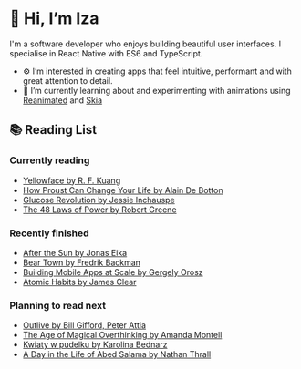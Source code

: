 # 👋 Hi, I’m Iza

I'm a software developer who enjoys building beautiful user interfaces. I specialise in React Native with ES6 and TypeScript.

- ⚙️ I’m interested in creating apps that feel intuitive, performant and with great attention to detail.
- 🌱 I’m currently learning about and experimenting with animations using [Reanimated](https://docs.swmansion.com/react-native-reanimated/) and [Skia](https://github.com/Shopify/react-native-skia)


## 📚 Reading List

### Currently reading

* [Yellowface by R. F. Kuang](https://assets.literal.club/cover/5/cl5tmblnx336000hfmnbj5l5v0.jpg)
* [How Proust Can Change Your Life by Alain De Botton](https://assets.literal.club/2/ckrkz3iva320371183sgbnorm75.jpg)
* [Glucose Revolution by Jessie Inchauspe](http://books.google.com/books/content?id=gFg1EAAAQBAJ&printsec=frontcover&img=1&zoom=1&source=gbs_api)
* [The 48 Laws of Power by Robert Greene](https://assets.literal.club/4/ckpptwabn1143271givhm0ndcyt.jpg)

### Recently finished

* [After the Sun by Jonas Eika](https://assets.literal.club/2/ckt1qyfci659834h7auxrwdhl5.jpg)
* [Bear Town by Fredrik Backman](https://assets.literal.club/4/ckr1ql3ay06cn01crpss7v0sd.jpg)
* [Building Mobile Apps at Scale by Gergely Orosz](https://assets.literal.club/2/cktj9ian6191682a57a277qh3fs.jpg)
* [Atomic Habits by James Clear](https://assets.literal.club/4/cketre3ej30699jm0ydhd11wrq.jpg)

### Planning to read next

* [Outlive by Bill Gifford, Peter Attia](https://assets.literal.club/cover/2/clboqktr49982340hc72jwhqyz6.jpg)
* [The Age of Magical Overthinking by Amanda Montell](https://assets.literal.club/cover/2/clplfmiz12094940hi5fthir3z6.jpg)
* [Kwiaty w pudelku by Karolina Bednarz](https://assets.literal.club/2/ckrlmgdh6761445183s04n10871.jpg)
* [A Day in the Life of Abed Salama by Nathan Thrall](https://literal-app-assets.ams3.cdn.digitaloceanspaces.com/production/covers/useruploads/clp9u8di0003m0hti69xo7lbm.jpeg)

